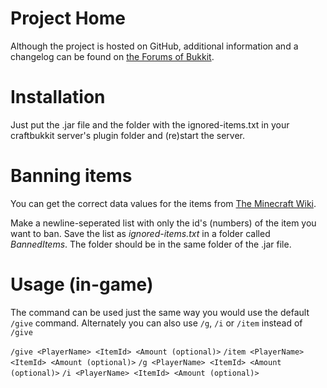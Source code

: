 Project Home
============
Although the project is hosted on GitHub, additional information and a changelog can be found on [the Forums of Bukkit](http://forums.bukkit.org/threads/gen-banneditems-v1-2-banning-items-for-give-935.22447/).

Installation
============
Just put the .jar file and the folder with the
ignored-items.txt in your craftbukkit server's
plugin folder and (re)start the server.

Banning items
=============
You can get the correct data values for the items
from [The Minecraft Wiki](http://www.minecraftwiki.net/wiki/Data_values).

Make a newline-seperated list with only the id's
(numbers) of the item you want to ban.
Save the list as *ignored-items.txt* in a folder
called *BannedItems*. The folder should be in the same
folder of the .jar file.

Usage (in-game)
===============
The command can be used just the same way you would use the default `/give` command.
Alternately you can also use `/g`, `/i` or `/item` instead of `/give`

`/give <PlayerName> <ItemId> <Amount (optional)>`
`/item <PlayerName> <ItemId> <Amount (optional)>`
`/g <PlayerName> <ItemId> <Amount (optional)>`
`/i <PlayerName> <ItemId> <Amount (optional)>`
